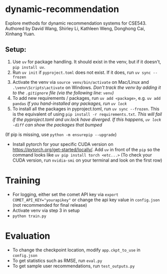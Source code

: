 # dynamic-recommendation
Explore methods for dynamic recommendation systems for CSE543. Authored by David Wang, Shirley Li, Kathleen Weng, Donghong Cai, Xinhang Yuan.


## Setup:

   
1. Use `uv` for package handling. It should exist in the venv, but if it doesn't, `pip install uv`.
2. Run `uv init` if `pyproject.toml` does not exist. If it does, run `uv sync --frozen`
3. Activate the venv via `source venv/bin/activate` on Mac/Linux and `.\venv\Scripts\activate` on Windows. 
   *Don't track the venv by adding it to the `.gitignore` file (via the following line: `venv`)*
4. To add new requirements / packages, run `uv add <package>`, e.g. `uv add pandas`
   *If you hand-installed any packages, run `uv lock`*
5. To install all the packages in pyproject.toml, run `uv sync --frozen`. This is the equivalent of using `pip install -r requirements.txt`.
   *This will fail if the pyproject.toml and uv.lock have diverged. If this happens, `uv lock -diff` can show the packages that bumped*

(If pip is missing, use `python -m ensurepip --upgrade`)

- Install pytorch for your specific CUDA version on https://pytorch.org/get-started/locally/. Add `uv` in front of the `pip` so the command looks like `uv pip install torch <etc...>`
   (To check your CUDA version, run `nvidia-smi` on your terminal and look on the first row)


# Training

- For logging, either set the comet API key via `export COMET_API_KEY="yourapikey"` or change the api key value in `config.json` (not recommended for final release)
- Activate venv via step 3 in setup
- `python train.py`


# Evaluation

- To change the checkpoint location, modify `app.ckpt_to_use` in `config.json`
- To get statistics such as RMSE, run `eval.py`
- To get sample user recommendations, run `test_outputs.py`